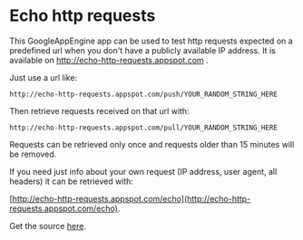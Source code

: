 # Echo http requests

This GoogleAppEngine app can be used to test http requests expected on a predefined url when you don't have a publicly available IP address. It is available on http://echo-http-requests.appspot.com .

Just use a url like:

    http://echo-http-requests.appspot.com/push/YOUR_RANDOM_STRING_HERE

Then retrieve requests received on that url with:

    http://echo-http-requests.appspot.com/pull/YOUR_RANDOM_STRING_HERE

Requests can be retrieved only once and requests older than 15 minutes will be removed.

If you need just info about your own request (IP address, user agent, all headers) it can be retrieved with:

[http://echo-http-requests.appspot.com/echo](http://echo-http-requests.appspot.com/echo).
    
Get the source [here](http://github.com/tkrajina/echo-http-requests).
